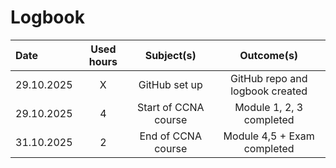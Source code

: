 # Logbook

| Date  | Used hours | Subject(s) |  Outcome(s) |
| :---         |     :---:      |     :---:      |     :---:      |
| 29.10.2025 | X | GitHub set up | GitHub repo and logbook created |
| 29.10.2025 | 4 | Start of CCNA course | Module 1, 2, 3 completed |
| 31.10.2025 | 2 | End of CCNA course | Module 4,5 + Exam completed |
